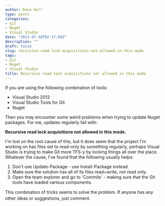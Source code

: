 ```yaml
---
author: Dave Kerr
type: posts
categories:
- Git
- Nuget
- Visual Studio
date: "2013-07-10T02:17:09Z"
description: ""
draft: false
slug: recursive-read-lock-acquisitions-not-allowed-in-this-mode
tags:
- Git
- Nuget
- Visual Studio
title: Recursive read lock acquisitions not allowed in this mode
---
```



If you are using the following combination of tools:
<ul>
	<li><span style="line-height: 14px;">Visual Studio 2012</span></li>
	<li>Visual Studio Tools for Git</li>
	<li>Nuget</li>
</ul>
Then you may encounter some weird problems when trying to update Nuget packages. For me, updates regularly fail with:

<strong>Recursive read lock acquisitions not allowed in this mode.</strong>

I'm lost on the root cause of this, but it does seem that the project I'm working on has files set to read-only by something regularly, perhaps Visual Studio is trying to make Git more TFS-y by locking things all over the place. Whatever the cause, I've found that the following usually helps:
<ol>
	<li><span style="line-height: 14px;">Don't use Update-Package - use Install-Package instead.</span></li>
	<li>Make sure the solution has all of its files read+write, not read only.</li>
	<li>Open the team explorer and go to 'Commits' - making sure that the Git tools have loaded various components.</li>
</ol>
<span style="line-height: 20px;">This combination of tricks seems to solve the problem. If anyone has any other ideas or suggestions, just comment.</span>


